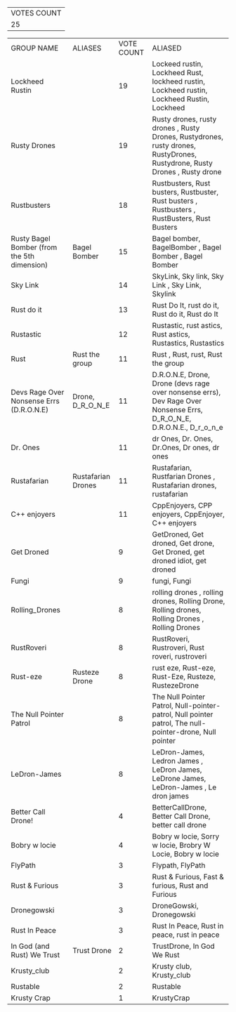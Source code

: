 <table><tr><td style="text-align: left;">VOTES COUNT</td></tr><tr><td style="text-align: left;">25</td></tr></table><table><tr><td style="text-align: left;">GROUP NAME</td><td style="text-align: left;">ALIASES</td><td style="text-align: left;">VOTE COUNT</td><td style="text-align: left;">ALIASED</td></tr><tr><td style="text-align: left;">Lockheed Rustin</td><td style="text-align: left;"></td><td style="text-align: left;">19</td><td style="text-align: left;">Lockeed rustin, Lockheed Rust, lockheed rustin, Lockheed rustin, Lockheed Rustin, Lockheed</td></tr><tr><td style="text-align: left;">Rusty Drones</td><td style="text-align: left;"></td><td style="text-align: left;">19</td><td style="text-align: left;">Rusty drones, rusty drones , Rusty Drones, Rustydrones, rusty drones, RustyDrones, Rustydrone, Rusty Drones , Rusty drone</td></tr><tr><td style="text-align: left;">Rustbusters</td><td style="text-align: left;"></td><td style="text-align: left;">18</td><td style="text-align: left;">Rustbusters, Rust busters, Rustbuster, Rust busters , Rustbusters , RustBusters, Rust Busters</td></tr><tr><td style="text-align: left;">Rusty Bagel Bomber (from the 5th dimension)</td><td style="text-align: left;">Bagel Bomber</td><td style="text-align: left;">15</td><td style="text-align: left;">Bagel bomber, BagelBomber , Bagel Bomber , Bagel Bomber</td></tr><tr><td style="text-align: left;">Sky Link</td><td style="text-align: left;"></td><td style="text-align: left;">14</td><td style="text-align: left;">SkyLink, Sky link, Sky Link , Sky Link, Skylink</td></tr><tr><td style="text-align: left;">Rust do it</td><td style="text-align: left;"></td><td style="text-align: left;">13</td><td style="text-align: left;">Rust Do It, rust do it, Rust do it, Rust do It</td></tr><tr><td style="text-align: left;">Rustastic</td><td style="text-align: left;"></td><td style="text-align: left;">12</td><td style="text-align: left;">Rustastic, rust astics, Rust astics, Rustastics, Rustastics </td></tr><tr><td style="text-align: left;">Rust</td><td style="text-align: left;">Rust the group</td><td style="text-align: left;">11</td><td style="text-align: left;">Rust , Rust, rust, Rust the group</td></tr><tr><td style="text-align: left;">Devs Rage Over Nonsense Errs (D.R.O.N.E)</td><td style="text-align: left;">Drone, D_R_O_N_E</td><td style="text-align: left;">11</td><td style="text-align: left;">D.R.O.N.E, Drone, Drone (devs rage over nonsense errs), Dev Rage Over Nonsense Errs, D_R_O_N_E, D.R.O.N.E., D_r_o_n_e</td></tr><tr><td style="text-align: left;">Dr. Ones</td><td style="text-align: left;"></td><td style="text-align: left;">11</td><td style="text-align: left;">dr Ones, Dr. Ones, Dr.Ones, Dr ones, dr ones</td></tr><tr><td style="text-align: left;">Rustafarian</td><td style="text-align: left;">Rustafarian Drones</td><td style="text-align: left;">11</td><td style="text-align: left;">Rustafarian, Rustfarian Drones , Rustafarian drones, rustafarian</td></tr><tr><td style="text-align: left;">C++ enjoyers</td><td style="text-align: left;"></td><td style="text-align: left;">11</td><td style="text-align: left;">CppEnjoyers, CPP enjoyers, CppEnjoyer, C++ enjoyers</td></tr><tr><td style="text-align: left;">Get Droned</td><td style="text-align: left;"></td><td style="text-align: left;">9</td><td style="text-align: left;">GetDroned, Get droned, Get drone, Get Droned, get droned idiot, get droned</td></tr><tr><td style="text-align: left;">Fungi</td><td style="text-align: left;"></td><td style="text-align: left;">9</td><td style="text-align: left;">fungi, Fungi</td></tr><tr><td style="text-align: left;">Rolling_Drones</td><td style="text-align: left;"></td><td style="text-align: left;">8</td><td style="text-align: left;">rolling drones , rolling drones, Rolling Drone, Rolling drones, Rolling Drones , Rolling Drones</td></tr><tr><td style="text-align: left;">RustRoveri</td><td style="text-align: left;"></td><td style="text-align: left;">8</td><td style="text-align: left;">RustRoveri, Rustroveri, Rust roveri, rustroveri</td></tr><tr><td style="text-align: left;">Rust-eze</td><td style="text-align: left;">Rusteze Drone</td><td style="text-align: left;">8</td><td style="text-align: left;">rust eze, Rust-eze, Rust-Eze, Rusteze, RustezeDrone</td></tr><tr><td style="text-align: left;">The Null Pointer Patrol</td><td style="text-align: left;"></td><td style="text-align: left;">8</td><td style="text-align: left;">The Null Pointer Patrol, Null-pointer-patrol, Null pointer patrol, The null-pointer-drone, Null pointer</td></tr><tr><td style="text-align: left;">LeDron-James</td><td style="text-align: left;"></td><td style="text-align: left;">8</td><td style="text-align: left;">LeDron-James, Ledron James , LeDron James, LeDrone James, LeDron-James , Le dron james</td></tr><tr><td style="text-align: left;">Better Call Drone!</td><td style="text-align: left;"></td><td style="text-align: left;">4</td><td style="text-align: left;">BetterCallDrone, Better Call Drone, better call drone</td></tr><tr><td style="text-align: left;">Bobry w locie</td><td style="text-align: left;"></td><td style="text-align: left;">4</td><td style="text-align: left;">Bobry w locie, Sorry w locie, Brobry W Locie, Bobry w locie </td></tr><tr><td style="text-align: left;">FlyPath</td><td style="text-align: left;"></td><td style="text-align: left;">3</td><td style="text-align: left;">Flypath, FlyPath</td></tr><tr><td style="text-align: left;">Rust &amp; Furious</td><td style="text-align: left;"></td><td style="text-align: left;">3</td><td style="text-align: left;">Rust &amp; Furious, Fast &amp; furious, Rust and Furious</td></tr><tr><td style="text-align: left;">Dronegowski</td><td style="text-align: left;"></td><td style="text-align: left;">3</td><td style="text-align: left;">DroneGowski, Dronegowski</td></tr><tr><td style="text-align: left;">Rust In Peace</td><td style="text-align: left;"></td><td style="text-align: left;">3</td><td style="text-align: left;">Rust In Peace, Rust in peace, rust in peace</td></tr><tr><td style="text-align: left;">In God (and Rust) We Trust</td><td style="text-align: left;">Trust Drone</td><td style="text-align: left;">2</td><td style="text-align: left;">TrustDrone, In God We Rust</td></tr><tr><td style="text-align: left;">Krusty_club</td><td style="text-align: left;"></td><td style="text-align: left;">2</td><td style="text-align: left;">Krusty club, Krusty_club</td></tr><tr><td style="text-align: left;">Rustable</td><td style="text-align: left;"></td><td style="text-align: left;">2</td><td style="text-align: left;">Rustable</td></tr><tr><td style="text-align: left;">Krusty Crap</td><td style="text-align: left;"></td><td style="text-align: left;">1</td><td style="text-align: left;">KrustyCrap</td></tr></table>